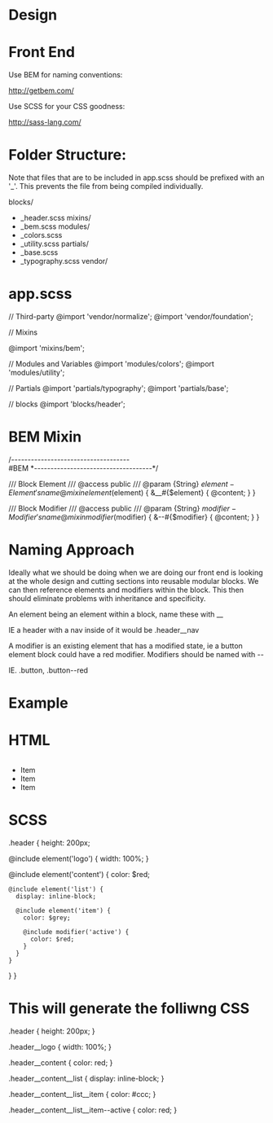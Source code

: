 # Design

# Front End

Use BEM for naming conventions:

http://getbem.com/

Use SCSS for your CSS goodness:

http://sass-lang.com/

# Folder Structure:

Note that files that are to be included in app.scss should be prefixed with an '_'. This prevents the file from being compiled individually.

blocks/
  - _header.scss
mixins/
  - _bem.scss
modules/
  - _colors.scss
  - _utility.scss
partials/
  - _base.scss
  - _typography.scss
vendor/

# app.scss

// Third-party
@import 'vendor/normalize';
@import 'vendor/foundation';

// Mixins

@import 'mixins/bem';

// Modules and Variables
@import 'modules/colors';
@import 'modules/utility';

// Partials
@import 'partials/typography';
@import 'partials/base';

// blocks
@import 'blocks/header';

# BEM Mixin

/*------------------------------------*\
    #BEM
\*------------------------------------*/

/// Block Element
/// @access public
/// @param {String} $element - Element's name
@mixin element($element) {
    &__#{$element} {
        @content;
    }
}

/// Block Modifier
/// @access public
/// @param {String} $modifier - Modifier's name
@mixin modifier($modifier) {
    &--#{$modifier} {
        @content;
    }
}

# Naming Approach

Ideally what we should be doing when we are doing our front end is looking at the whole design and cutting sections into reusable modular blocks. We can then reference elements and modifiers within the block. This then should eliminate problems with inheritance and specificity.

An element being an element within a block, name these with __

IE a header with a nav inside of it would be .header__nav

A modifier is an existing element that has a modified state, ie a button element block could have a red modifier.
Modifiers should be named with --

IE. .button, .button--red

# Example

# HTML

<div class='header'>
  <img src='' class='header__logo' />
  <div class='header__content'>
    <p class='header__content__description'></p>
    <ul class='header__content__list'>
      <li class='header__content__item header__content__item--active'>Item</li>
      <li class='header__content__item'>Item</li>
      <li class='header__content__item'>Item</li>
    </ul>
  </div>
</div>

# SCSS

.header {
  height: 200px;

  @include element('logo') {
    width: 100%;
  }

  @include element('content') {
    color: $red;

    @include element('list') {
      display: inline-block;

      @include element('item') {
        color: $grey;

        @include modifier('active') {
          color: $red;
        }
      }
    }
  }
}

# This will generate the folliwng CSS

.header {
  height: 200px;
}

.header__logo {
  width: 100%;
}

.header__content {
  color: red;
}

.header__content__list {
  display: inline-block;
}

.header__content__list__item {
  color: #ccc;
}

.header__content__list__item--active {
  color: red;
}
